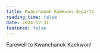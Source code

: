 ```yaml
---
title: Kwanchanok Kaekwon departs
reading_time: false
date: 2024-12-31
featured: false
---
```

Farewell to Kwanchanok Kaekwon!

<!--more-->
